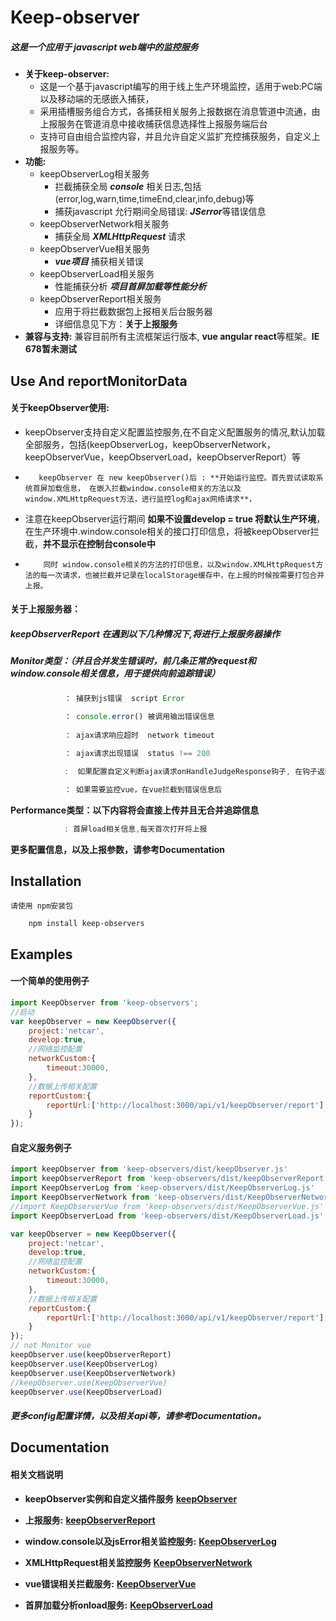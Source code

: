 # Keep-observer

##### **这是一个应用于 javascript web端中的监控服务** 

- **关于keep-observer:**    
  - 这是一个基于javascript编写的用于线上生产环境监控，适用于web:PC端以及移动端的无感嵌入捕获，
  - 采用插槽服务组合方式，各捕获相关服务上报数据在消息管道中流通，由上报服务在管道消息中接收捕获信息选择性上报服务端后台
  - 支持可自由组合监控内容，并且允许自定义监扩充控捕获服务，自定义上报服务等。
- **功能:**  
  - keepObserverLog相关服务
    - 拦截捕获全局 ***console*** 相关日志,包括(error,log,warn,time,timeEnd,clear,info,debug)等
    - 捕获javascript 允行期间全局错误: ***JSerror***等错误信息
  - keepObserverNetwork相关服务
    - 捕获全局 ***XMLHttpRequest*** 请求
  - keepObserverVue相关服务
    - ***vue项目*** 捕获相关错误 
  - keepObserverLoad相关服务
    - 性能捕获分析 ***项目首屏加载等性能分析***
  - keepObserverReport相关服务
    - 应用于将拦截数据包上报相关后台服务器
    - 详细信息见下方：**关于上报服务**
- **兼容与支持:**   兼容目前所有主流框架运行版本, **vue angular  react**等框架。**IE 678暂未测试**



## Use And reportMonitorData

#### 	关于keepObserver使用:

- 	keepObserver支持自定义配置监控服务,在不自定义配置服务的情况,默认加载全部服务，包括(keepObserverLog，keepObserverNetwork， keepObserverVue，keepObserverLoad，keepObserverReport）等
-        keepObserver 在 new keepObserver()后 : **开始运行监控。首先尝试读取系统首屏加载信息， 在嵌入拦截window.console相关的方法以及window.XMLHttpRequest方法，进行监控log和ajax网络请求**，
- 	注意在keepObserver运行期间 **如果不设置develop = true 将默认生产环境**，在生产环境中.window.console相关的接口打印信息，将被keepObserver拦截，**并不显示在控制台console中**
-         同时 window.console相关的方法的打印信息，以及window.XMLHttpRequest方法的每一次请求，也被拦截并记录在localStorage缓存中，在上报的时候按需要打包合并上报。	



#### 	关于上报服务器：

##### 		keepObserverReport 在遇到以下几种情况下,将进行上报服务器操作

##### 		Monitor类型：（并且合并发生错误时，前几条正常的request和window.console相关信息，用于提供向前追踪错误）

```javascript
			： 捕获到js错误  script Error
            
        	： console.error() 被调用输出错误信息	
            
			： ajax请求响应超时  network timeout

			： ajax请求出现错误  status !== 200

			:  如果配置自定义判断ajax请求onHandleJudgeResponse钩子, 在钩子返回不等于false时，判断为ajax请求不正确

			： 如果需要监控vue，在vue拦截到错误信息后
```

**Performance类型：以下内容将会直接上传并且无合并追踪信息**

```javascript
			: 首屏load相关信息,每天首次打开将上报
```

**更多配置信息，以及上报参数，请参考Documentation**



## Installation

	请使用 npm安装包

```
	npm install keep-observers
```



## Examples

#### 	一个简单的使用例子

```javascript
import KeepObserver from 'keep-observers';
//启动
var keepObserver = new KeepObserver({
	project:'netcar',
	develop:true,
	//网络监控配置
	networkCustom:{
		timeout:30000,
	},
	//数据上传相关配置
	reportCustom:{
		reportUrl:['http://localhost:3000/api/v1/keepObserver/report'],
	}
});
```

#### 自定义服务例子

```javascript
import keepObserver from 'keep-observers/dist/keepObserver.js'
import keepObserverReport from 'keep-observers/dist/keepObserverReport.js'
import KeepObserverLog from 'keep-observers/dist/KeepObserverLog.js'
import KeepObserverNetwork from 'keep-observers/dist/KeepObserverNetwork.js
//import KeepObserverVue from 'keep-observers/dist/KeepObserverVue.js'
import KeepObserverLoad from 'keep-observers/dist/KeepObserverLoad.js'

var keepObserver = new KeepObserver({
	project:'netcar',
	develop:true,
	//网络监控配置
	networkCustom:{
		timeout:30000,
	},
	//数据上传相关配置
	reportCustom:{
		reportUrl:['http://localhost:3000/api/v1/keepObserver/report'],
	}
});
// not Monitor vue
keepObserver.use(keepObserverReport)
keepObserver.use(KeepObserverLog)
keepObserver.use(KeepObserverNetwork)
//keepObserver.use(KeepObserverVue)
keepObserver.use(KeepObserverLoad)
```

##### 	更多config配置详情，以及相关api等，请参考Documentation。



## Documentation

#### 	相关文档说明

- **keepObserver实例和自定义插件服务**   **[keepObserver](https://github.com/keep-observer/keepObserver/blob/master/document/keepObserver.md)**

- **上报服务:**   **[keepObserverReport](https://github.com/keep-observer/keepObserver/blob/master/document/report.md)**
- **window.console以及jsError相关监控服务:**   **[KeepObserverLog](https://github.com/keep-observer/keepObserver/blob/master/document/log.md)**

- **XMLHttpRequest相关监控服务**   **[KeepObserverNetwork](https://github.com/keep-observer/keepObserver/blob/master/document/network.md)**
- **vue错误相关拦截服务:**   **[KeepObserverVue](https://github.com/keep-observer/keepObserver/blob/master/document/vue.md)**

- **首屏加载分析onload服务:**   **[KeepObserverLoad](https://github.com/keep-observer/keepObserver/blob/master/document/kiad.md)**